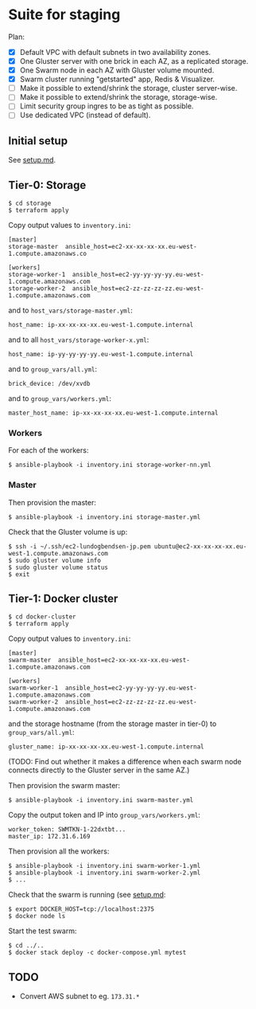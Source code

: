 # Suite for staging

Plan:

* [x] Default VPC with default subnets in two availability zones.
* [x] One Gluster server with one brick in each AZ, as a replicated storage.
* [x] One Swarm node in each AZ with Gluster volume mounted.
* [x] Swarm cluster running "getstarted" app, Redis & Visualizer.
* [ ] Make it possible to extend/shrink the storage, cluster server-wise.
* [ ] Make it possible to extend/shrink the storage, storage-wise.
* [ ] Limit security group ingres to be as tight as possible.
* [ ] Use dedicated VPC (instead of default).

## Initial setup

See [setup.md](../setup.md).

## Tier-0: Storage

    $ cd storage
    $ terraform apply

Copy output values to `inventory.ini`:

    [master]
    storage-master  ansible_host=ec2-xx-xx-xx-xx.eu-west-1.compute.amazonaws.co

    [workers]
    storage-worker-1  ansible_host=ec2-yy-yy-yy-yy.eu-west-1.compute.amazonaws.com
    storage-worker-2  ansible_host=ec2-zz-zz-zz-zz.eu-west-1.compute.amazonaws.com

and to `host_vars/storage-master.yml`:

    host_name: ip-xx-xx-xx-xx.eu-west-1.compute.internal

and to all `host_vars/storage-worker-x.yml`:

    host_name: ip-yy-yy-yy-yy.eu-west-1.compute.internal

and to `group_vars/all.yml`:

    brick_device: /dev/xvdb

and to `group_vars/workers.yml`:

    master_host_name: ip-xx-xx-xx-xx.eu-west-1.compute.internal

### Workers

For each of the workers:

    $ ansible-playbook -i inventory.ini storage-worker-nn.yml

### Master

Then provision the master:

    $ ansible-playbook -i inventory.ini storage-master.yml

Check that the Gluster volume is up:

    $ ssh -i ~/.ssh/ec2-lundogbendsen-jp.pem ubuntu@ec2-xx-xx-xx-xx.eu-west-1.compute.amazonaws.com
    $ sudo gluster volume info
    $ sudo gluster volume status
    $ exit

## Tier-1: Docker cluster

    $ cd docker-cluster
    $ terraform apply

Copy output values to `inventory.ini`:

    [master]
    swarm-master  ansible_host=ec2-xx-xx-xx-xx.eu-west-1.compute.amazonaws.com

    [workers]
    swarm-worker-1  ansible_host=ec2-yy-yy-yy-yy.eu-west-1.compute.amazonaws.com
    swarm-worker-2  ansible_host=ec2-zz-zz-zz-zz.eu-west-1.compute.amazonaws.com

and the storage hostname (from the storage master in tier-0) to `group_vars/all.yml`:

    gluster_name: ip-xx-xx-xx-xx.eu-west-1.compute.internal

(TODO: Find out whether it makes a difference when each swarm node connects directly to the Gluster server in the same AZ.)

Then provision the swarm master:

    $ ansible-playbook -i inventory.ini swarm-master.yml

Copy the output token and IP into `group_vars/workers.yml`:

    worker_token: SWMTKN-1-22dxtbt...
    master_ip: 172.31.6.169

Then provision all the workers:

    $ ansible-playbook -i inventory.ini swarm-worker-1.yml
    $ ansible-playbook -i inventory.ini swarm-worker-2.yml
    $ ...

Check that the swarm is running (see [setup.md](../../setup.md):

    $ export DOCKER_HOST=tcp://localhost:2375
    $ docker node ls

Start the test swarm:

    $ cd ../..
    $ docker stack deploy -c docker-compose.yml mytest

## TODO

- Convert AWS subnet to eg. `173.31.*`
